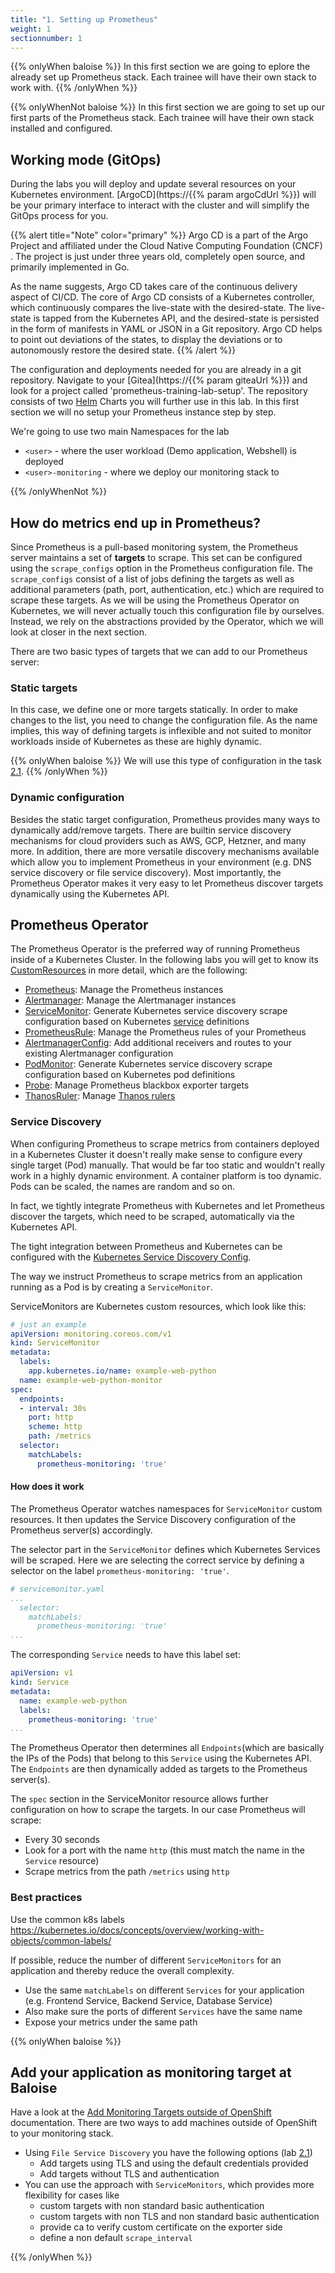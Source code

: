 ```yaml
---
title: "1. Setting up Prometheus"
weight: 1
sectionnumber: 1
---
```


{{% onlyWhen baloise %}}
In this first section we are going to eplore the already set up Prometheus stack. Each trainee will have their own stack to work with.
{{% /onlyWhen %}}

{{% onlyWhenNot baloise %}}
In this first section we are going to set up our first parts of the Prometheus stack. Each trainee will have their own stack installed and configured.


## Working mode (GitOps)

During the labs you will deploy and update several resources on your Kubernetes environment. [ArgoCD](https://{{% param argoCdUrl %}}) will be your primary interface to interact with the cluster and will simplify the GitOps process for you.

{{% alert title="Note" color="primary" %}}
Argo CD is a part of the Argo Project and affiliated under the Cloud Native Computing Foundation (CNCF) . The project is just under three years old, completely open source, and primarily implemented in Go.

As the name suggests, Argo CD takes care of the continuous delivery aspect of CI/CD. The core of Argo CD consists of a Kubernetes controller, which continuously compares the live-state with the desired-state. The live-state is tapped from the Kubernetes API, and the desired-state is persisted in the form of manifests in YAML or JSON in a Git repository. Argo CD helps to point out deviations of the states, to display the deviations or to autonomously restore the desired state.
{{% /alert %}}

The configuration and deployments needed for you are already in a git repository. Navigate to your [Gitea](https://{{% param giteaUrl %}}) and look for a project called 'prometheus-training-lab-setup'. The repository consists of two [Helm](https://helm.sh/) Charts you will further use in this lab. In this first section we will no setup your Prometheus instance step by step.

We're going to use two main Namespaces for the lab

* `<user>` - where the user workload (Demo application, Webshell) is deployed
* `<user>-monitoring` - where we deploy our monitoring stack to

{{% /onlyWhenNot %}}


## How do metrics end up in Prometheus?

Since Prometheus is a pull-based monitoring system, the Prometheus server maintains a set of **targets** to scrape. This set can be configured using the `scrape_configs` option in the Prometheus configuration file. The `scrape_configs` consist of a list of jobs defining the targets as well as additional parameters (path, port, authentication, etc.) which are required to scrape these targets. As we will be using the Prometheus Operator on Kubernetes, we will never actually touch this configuration file by ourselves. Instead, we rely on the abstractions provided by the Operator, which we will look at closer in the next section.

There are two basic types of targets that we can add to our Prometheus server:

### Static targets

In this case, we define one or more targets statically. In order to make changes to the list, you need to change the configuration file. As the name implies, this way of defining targets is inflexible and not suited to monitor workloads inside of Kubernetes as these are highly dynamic.

{{% onlyWhen baloise %}}
We will use this type of configuration in the task [2.1](/docs/02/labs/21-baloise/).
{{% /onlyWhen %}}

### Dynamic configuration

Besides the static target configuration, Prometheus provides many ways to dynamically add/remove targets. There are builtin service discovery mechanisms for cloud providers such as AWS, GCP, Hetzner, and many more. In addition, there are more versatile discovery mechanisms available which allow you to implement Prometheus in your environment (e.g. DNS service discovery or file service discovery). Most importantly, the Prometheus Operator makes it very easy to let Prometheus discover targets dynamically using the Kubernetes API.

## Prometheus Operator

The Prometheus Operator is the preferred way of running Prometheus inside of a Kubernetes Cluster. In the following labs you will get to know its [CustomResources](https://kubernetes.io/docs/concepts/extend-kubernetes/api-extension/custom-resources/) in more detail, which are the following:

* [Prometheus](https://github.com/prometheus-operator/prometheus-operator/blob/master/Documentation/api.md#prometheus): Manage the Prometheus instances
* [Alertmanager](https://github.com/prometheus-operator/prometheus-operator/blob/master/Documentation/api.md#alertmanager): Manage the Alertmanager instances
* [ServiceMonitor](https://github.com/prometheus-operator/prometheus-operator/blob/master/Documentation/api.md#servicemonitor): Generate Kubernetes service discovery scrape configuration based on Kubernetes [service](https://kubernetes.io/docs/concepts/services-networking/service/) definitions
* [PrometheusRule](https://github.com/prometheus-operator/prometheus-operator/blob/master/Documentation/api.md#prometheusrule): Manage the Prometheus rules of your Prometheus
* [AlertmanagerConfig](https://github.com/prometheus-operator/prometheus-operator/blob/master/Documentation/api.md#alertmanagerconfig): Add additional receivers and routes to your existing Alertmanager configuration
* [PodMonitor](https://github.com/prometheus-operator/prometheus-operator/blob/master/Documentation/api.md#podmonitor): Generate Kubernetes service discovery scrape configuration based on Kubernetes pod definitions
* [Probe](https://github.com/prometheus-operator/prometheus-operator/blob/master/Documentation/api.md#probe): Manage Prometheus blackbox exporter targets
* [ThanosRuler](https://github.com/prometheus-operator/prometheus-operator/blob/master/Documentation/api.md#thanosruler): Manage [Thanos rulers](https://github.com/thanos-io/thanos/blob/main/docs/components/rule.md)

### Service Discovery

When configuring Prometheus to scrape metrics from containers deployed in a Kubernetes Cluster it doesn't really make sense to configure every single target (Pod) manually. That would be far too static and wouldn't really work in a highly dynamic environment. A container platform is too dynamic. Pods can be scaled, the names are random and so on.

In fact, we tightly integrate Prometheus with Kubernetes and let Prometheus discover the targets, which need to be scraped, automatically via the Kubernetes API.

The tight integration between Prometheus and Kubernetes can be configured with the [Kubernetes Service Discovery Config](https://prometheus.io/docs/prometheus/latest/configuration/configuration/#kubernetes_sd_config).

The way we instruct Prometheus to scrape metrics from an application running as a Pod is by creating a `ServiceMonitor`.

ServiceMonitors are Kubernetes custom resources, which look like this:

```yaml
# just an example
apiVersion: monitoring.coreos.com/v1
kind: ServiceMonitor
metadata:
  labels:
    app.kubernetes.io/name: example-web-python
  name: example-web-python-monitor
spec:
  endpoints:
  - interval: 30s
    port: http
    scheme: http
    path: /metrics
  selector:
    matchLabels:
      prometheus-monitoring: 'true'
```

#### How does it work

The Prometheus Operator watches namespaces for `ServiceMonitor` custom resources. It then updates the Service Discovery configuration of the Prometheus server(s) accordingly.

The selector part in the `ServiceMonitor` defines which Kubernetes Services will be scraped. Here we are selecting the correct service by defining a selector on the label `prometheus-monitoring: 'true'`.

```yaml
# servicemonitor.yaml
...
  selector:
    matchLabels:
      prometheus-monitoring: 'true'
...
```

The corresponding `Service` needs to have this label set:

```yaml
apiVersion: v1
kind: Service
metadata:
  name: example-web-python
  labels:
    prometheus-monitoring: 'true'
...
```

The Prometheus Operator then determines all `Endpoints`(which are basically the IPs of the Pods) that belong to this `Service` using the Kubernetes API. The `Endpoints` are then dynamically added as targets to the Prometheus server(s).

The `spec` section in the ServiceMonitor resource allows further configuration on how to scrape the targets.
In our case Prometheus will scrape:

* Every 30 seconds
* Look for a port with the name `http` (this must match the name in the `Service` resource)
* Scrape metrics from the path `/metrics` using `http`

### Best practices

Use the common k8s labels <https://kubernetes.io/docs/concepts/overview/working-with-objects/common-labels/>

If possible, reduce the number of different `ServiceMonitors` for an application and thereby reduce the overall complexity.

* Use the same `matchLabels` on different `Services` for your application (e.g. Frontend Service, Backend Service, Database Service)
* Also make sure the ports of different `Services` have the same name
* Expose your metrics under the same path

{{% onlyWhen baloise %}}

## Add your application as monitoring target at Baloise

Have a look at the [Add Monitoring Targets outside of OpenShift](https://confluence.baloisenet.com/atlassian/display/BALMATE/02+-+Add+your+application+as+monitoring+target#id-02Addyourapplicationasmonitoringtarget-AddMonitoringTargetsoutsideofOpenShift) documentation. There are two ways to add machines outside of OpenShift to your monitoring stack.

* Using `File Service Discovery` you have the following options (lab [2.1](/docs/02/labs/21-baloise/))
  * Add targets using TLS and using the default credentials provided
  * Add targets without TLS and authentication
* You can use the approach with `ServiceMonitors`, which provides more flexibility for cases like
  * custom targets with non standard basic authentication
  * custom targets with non TLS and non standard basic authentication
  * provide ca to verify custom certificate on the exporter side
  * define a non default `scrape_interval`

{{% /onlyWhen %}}
